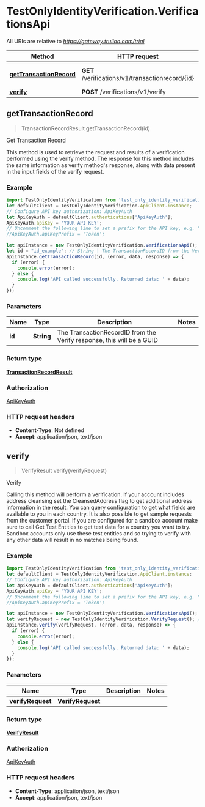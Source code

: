 # TestOnlyIdentityVerification.VerificationsApi

All URIs are relative to *https://gateway.trulioo.com/trial*

Method | HTTP request | Description
------------- | ------------- | -------------
[**getTransactionRecord**](VerificationsApi.md#getTransactionRecord) | **GET** /verifications/v1/transactionrecord/{id} | Get Transaction Record
[**verify**](VerificationsApi.md#verify) | **POST** /verifications/v1/verify | Verify



## getTransactionRecord

> TransactionRecordResult getTransactionRecord(id)

Get Transaction Record

This method is used to retrieve the request and results of a verification performed using the verify method.   The response for this method includes the same information as verify method&#39;s response, along with data present in the input fields of the verify request.

### Example

```javascript
import TestOnlyIdentityVerification from 'test_only_identity_verification';
let defaultClient = TestOnlyIdentityVerification.ApiClient.instance;
// Configure API key authorization: ApiKeyAuth
let ApiKeyAuth = defaultClient.authentications['ApiKeyAuth'];
ApiKeyAuth.apiKey = 'YOUR API KEY';
// Uncomment the following line to set a prefix for the API key, e.g. "Token" (defaults to null)
//ApiKeyAuth.apiKeyPrefix = 'Token';

let apiInstance = new TestOnlyIdentityVerification.VerificationsApi();
let id = "id_example"; // String | The TransactionRecordID from the Verify response, this will be a GUID
apiInstance.getTransactionRecord(id, (error, data, response) => {
  if (error) {
    console.error(error);
  } else {
    console.log('API called successfully. Returned data: ' + data);
  }
});
```

### Parameters


Name | Type | Description  | Notes
------------- | ------------- | ------------- | -------------
 **id** | **String**| The TransactionRecordID from the Verify response, this will be a GUID | 

### Return type

[**TransactionRecordResult**](TransactionRecordResult.md)

### Authorization

[ApiKeyAuth](../README.md#ApiKeyAuth)

### HTTP request headers

- **Content-Type**: Not defined
- **Accept**: application/json, text/json


## verify

> VerifyResult verify(verifyRequest)

Verify

Calling this method will perform a verification. If your account includes address cleansing set the CleansedAddress flag to get  additional address information in the result.  You can query configuration to get what fields are available to you in each country.  It is also possible to get sample requests from the customer portal. If you are configured for a sandbox account make sure to call Get Test Entities to get test data for a country you want to try. Sandbox accounts only use these test entities and so trying to verify with any other data will result in no matches being found.

### Example

```javascript
import TestOnlyIdentityVerification from 'test_only_identity_verification';
let defaultClient = TestOnlyIdentityVerification.ApiClient.instance;
// Configure API key authorization: ApiKeyAuth
let ApiKeyAuth = defaultClient.authentications['ApiKeyAuth'];
ApiKeyAuth.apiKey = 'YOUR API KEY';
// Uncomment the following line to set a prefix for the API key, e.g. "Token" (defaults to null)
//ApiKeyAuth.apiKeyPrefix = 'Token';

let apiInstance = new TestOnlyIdentityVerification.VerificationsApi();
let verifyRequest = new TestOnlyIdentityVerification.VerifyRequest(); // VerifyRequest | 
apiInstance.verify(verifyRequest, (error, data, response) => {
  if (error) {
    console.error(error);
  } else {
    console.log('API called successfully. Returned data: ' + data);
  }
});
```

### Parameters


Name | Type | Description  | Notes
------------- | ------------- | ------------- | -------------
 **verifyRequest** | [**VerifyRequest**](VerifyRequest.md)|  | 

### Return type

[**VerifyResult**](VerifyResult.md)

### Authorization

[ApiKeyAuth](../README.md#ApiKeyAuth)

### HTTP request headers

- **Content-Type**: application/json, text/json
- **Accept**: application/json, text/json

